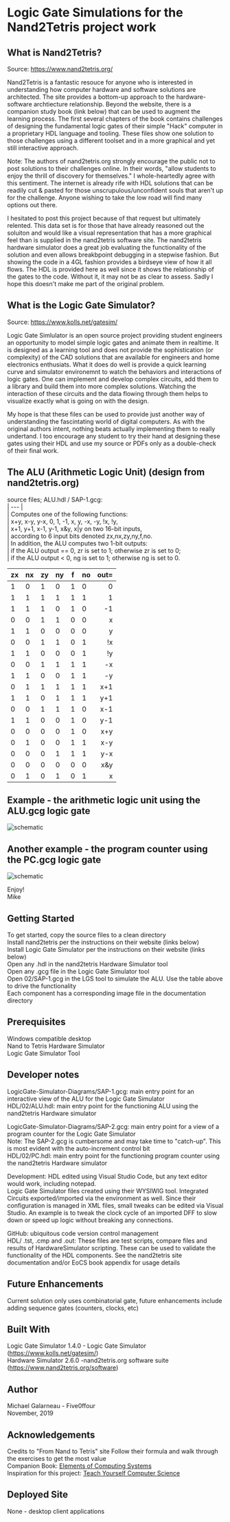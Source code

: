 # Logic Gate Simulations for the Nand2Tetris project work  
  
## What is Nand2Tetris?  
Source:  https://www.nand2tetris.org/

Nand2Tetris is a fantastic resouce for anyone who is interested in understanding how computer hardware and software solutions are architected. The site provides a bottom-up approach to the hardware-software archtiecture relationship. Beyond the website, there is a companion study book (link below) that can be used to augment the learning process. The first several chapters of the book contains challenges of designing the fundamental logic gates of their simple "Hack" computer in a proprietary HDL language and tooling. These files show one solution to those challenges using a different toolset and in a more graphical and yet still interactive approach.
  
Note: The authors of nand2tetris.org strongly encourage the public not to post solutions to their challenges online. In their words, "allow students to enjoy the thrill of discovery for themselves." I whole-heartedly agree with this sentiment. The internet is already rife with HDL solutions that can be readily cut & pasted for those unscrupulous/unconfident souls that aren't up for the challenge. Anyone wishing to take the low road will find many options out there.  

I hesitated to post this project because of that request but ultimately relented. This data set is for those that have already reasoned out the soluiton and would like a visual representation that has a more graphical feel than is supplied in the nand2tetris software site. The nand2tetris hardware simulator does a great job evaluating the functionality of the solution and even allows breakbpoint debugging in a stepwise fashion. But showing the code in a 4GL fashion provides a birdseye view of how it all flows. The HDL is provided here as well since it shows the relationship of the gates to the code. Without it, it may not be as clear to assess. Sadly I hope this doesn't make me part of the original problem.   

## What is the Logic Gate Simulator? 
Source:  https://www.kolls.net/gatesim/

Logic Gate Simlulator is an open source project providing student engineers an opportunity to model simple logic gates and animate them in realtime. It is designed as a learning tool and does not provide the sophistication (or complexity) of the CAD solutions that are available for engineers and home electronics enthusiats. What it does do well is provide a quick learning curve and simulator environemnt to watch the behaviors and interactions of logic gates. One can implement and develop complex circuits, add them to a library and build them into more complex solutions. Watching the interaction of these circuits and the data flowing through them helps to visualize exactly what is going on with the design.  

My hope is that these files can be used to provide just another way of understanding the fascintating world of digital computers. As with the original authors intent, nothing beats actually implementing them to really undertand. I too encourage any student to try their hand at designing these gates using their HDL and use my source or PDFs only as a double-check of their final work.  

## The ALU (Arithmetic Logic Unit) (design from nand2tetris.org) 
source files;  ALU.hdl / SAP-1.gcg:  
| --- |      
| Computes one of the following functions:  
| x+y, x-y, y-x, 0, 1, -1, x, y, -x, -y, !x, !y,  
| x+1, y+1, x-1, y-1, x&y, x|y on two 16-bit inputs,   
| according to 6 input bits denoted zx,nx,zy,ny,f,no.  
| In addition, the ALU computes two 1-bit outputs:   
| if the ALU output == 0, zr is set to 1; otherwise zr is set to 0;   
| if the ALU output < 0, ng is set to 1; otherwise ng is set to 0.   
    
  
|  zx  |  nx   |  zy   |  ny   |  f   |  no   |  out=  |  
| ---- | ----- | ----- | ----- | ---- | ----- | -----: |  
|  1   |   0   |   1   |   0   |  1   |   0   |   0    |  
|  1   |   1   |   1   |   1   |  1   |   1   |   1    |  
|  1   |   1   |   1   |   0   |  1   |   0   |  -1    |  
|  0   |   0   |   1   |   1   |  0   |   0   |   x    |  
|  1   |   1   |   0   |   0   |  0   |   0   |   y    |  
|  0   |   0   |   1   |   1   |  0   |   1   |  !x    |   
|  1   |   1   |   0   |   0   |  0   |   1   |  !y    |  
|  0   |   0   |   1   |   1   |  1   |   1   |  -x    |  
|  1   |   1   |   0   |   0   |  1   |   1   |  -y    |  
|  0   |   1   |   1   |   1   |  1   |   1   |  x+1   |   
|  1   |   1   |   0   |   1   |  1   |   1   |  y+1   |  
|  0   |   0   |   1   |   1   |  1   |   0   |  x-1   |  
|  1   |   1   |   0   |   0   |  1   |   0   |  y-1   |  
|  0   |   0   |   0   |   0   |  1   |   0   |  x+y   |   
|  0   |   1   |   0   |   0   |  1   |   1   |  x-y   |  
|  0   |   0   |   0   |   1   |  1   |   1   |  y-x   |  
|  0   |   0   |   0   |   0   |  0   |   0   |  x&y   |  
|  0   |   1   |   0   |   1   |  0   |   1   |  x|y   |  
  
## Example - the arithmetic logic unit using the ALU.gcg logic gate   
![schematic](documentation/SAP-1.png)

## Another example - the program counter using the PC.gcg logic gate  
![schematic](documentation/SAP-2.png)

Enjoy!    
Mike  
  
## Getting Started  
To get started, copy the source files to a clean directory  
Install nand2tetris per the instructions on their website (links below)  
Install Logic Gate Simulator per the instructions on their website (links below)  
Open any .hdl in the nand2tetris Hardware Simulator tool  
Open any .gcg file in the Logic Gate Simulator tool  
Open 02/SAP-1.gcg in the LGS tool to simulate the ALU.  Use the table above to drive the functionality   
Each component has a corresponding image file in the documentation directory    
  
## Prerequisites
Windows compatible desktop  
Nand to Tetris Hardware Simulator  
Logic Gate Simulator Tool  
    
## Developer notes
LogicGate-Simulator-Diagrams/SAP-1.gcg: main entry point for an interactive view of the ALU for the Logic Gate Simulator  
HDL/02/ALU.hdl: main entry point for the functioning ALU using the nand2tetris Hardware simulator  
  
LogicGate-Simulator-Diagrams/SAP-2.gcg: main entry point for a view of a program counter for the Logic Gate Simulator  
Note:  The SAP-2.gcg is cumbersome and may take time to "catch-up".  This is most evident with the auto-increment control bit  
HDL/02/PC.hdl: main entry point for the functioning program counter using the nand2tetris Hardware simulator  

Development: HDL edited using Visual Studio Code, but any text editor would work, including notepad.  
Logic Gate Simulator files created using their WYSIWIG tool.  Integrated Circuits exported/imported via the environment as well.  Since their configuration is managed in XML files,  small tweaks can be edited via Visual Studio.  An example is to tweak the clock cycle of an imported DFF to slow down or speed up logic without breaking any connections.

GitHub: ubiquitous code version control management   
HDL/ .tst, .cmp and .out: These files are test scripts, compare files and results of HardwareSimulator scripting. These can be used to validate the functionality of the HDL components. See the nand2tetris site documentation and/or EoCS book appendix for usage details  
  
## Future Enhancements
Current solution only uses combinatorial gate, future enhancements include adding sequence gates (counters, clocks, etc)
  
## Built With
Logic Gate Simulator 1.4.0 - Logic Gate Simulator (https://www.kolls.net/gatesim/)   
Hardware Simulator 2.6.0 -nand2tetris.org software suite (https://www.nand2tetris.org/software)
   
## Author
Michael Galarneau - Five0ffour  
November, 2019  
  
## Acknowledgements
Credits to "From Nand to Tetris" site
Follow their formula and walk through the exercises to get the most value   
Companion Book: [Elements of Computing Systems](https://www.amazon.com/Elements-Computing-Systems-Building-Principles/dp/0262640686/ref=sr_1_1?crid=1B8YVVXDAAMPL&keywords=elements+of+computing+systems&qid=1572968833&sprefix=Elemnts+of+Computing+%2Caps%2C144&sr=8-1)  
Inspiration for this project: [Teach Yourself Computer Science](https://teachyourselfcs.com/#architecture)  
  
## Deployed Site
None - desktop client applications  
